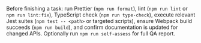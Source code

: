 Before finishing a task: run Prettier (`npm run format`), lint (`npm run lint` or `npm run lint:fix`), TypeScript check (`npm run type-check`), execute relevant Jest suites (`npm test -- <path>` or targeted scripts), ensure Webpack build succeeds (`npm run build`), and confirm documentation is updated for changed APIs. Optionally run `npm run self-assess` for full QA report.
